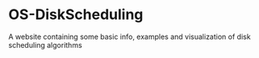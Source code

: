 # OS-DiskScheduling
A website containing some basic info, examples and visualization of disk scheduling algorithms 
